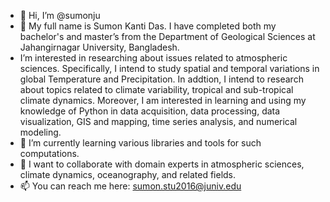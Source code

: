 - 👋 Hi, I’m @sumonju
- 👀 My full name is Sumon Kanti Das. I have completed both my bachelor's and master’s  from the Department of Geological Sciences at Jahangirnagar University, Bangladesh. 
- I’m interested in researching about issues related to atmospheric sciences. Specifically, I intend to study spatial and temporal variations in global Temperature and Precipitation. In addtion, I intend to research about topics related to climate variability, tropical and sub-tropical climate dynamics. Moreover, I am interested in learning and using my knowledge of Python in data acquisition, data processing, data visualization, GIS and mapping, time series analysis, and numerical modeling. 
- 🌱 I’m currently learning various libraries and tools for such computations. 
- 💞️ I want to collaborate with domain experts in atmospheric sciences, climate dynamics, oceanography, and related fields. 
- 📫 You can reach me here: sumon.stu2016@juniv.edu

<!---
sumonju/sumonju is a ✨ special ✨ repository because its `README.md` (this file) appears on your GitHub profile.
You can click the Preview link to take a look at your changes.
--->
